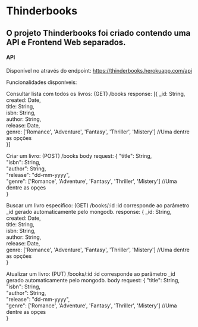 # Thinderbooks

## O projeto Thinderbooks foi criado contendo uma API e Frontend Web separados.

#### API
Disponível no através do endpoint: https://thinderbooks.herokuapp.com/api

Funcionalidades disponíveis:

Consultar lista com todos os livros: (GET) /books
response: [{
    _id: String, <br />
    created: Date, <br />
    title: String, <br />
    isbn: String, <br />
    author: String, <br />
    release: Date, <br />
    genre: ['Romance', 'Adventure', 'Fantasy', 'Thriller', 'Mistery'] //Uma dentre as opções <br />
}]


Criar um livro: (POST) /books
body request: {
    "title": String, <br />
    "isbn": String, <br />
    "author": String, <br />
    "release": "dd-mm-yyyy", <br />
    "genre": ['Romance', 'Adventure', 'Fantasy', 'Thriller', 'Mistery'] //Uma dentre as opçes <br />
}


Buscar um livro específico: (GET) /books/:id
:id corresponde ao parâmetro _id gerado automaticamente pelo mongodb.
response: {
    _id: String, <br />
    created: Date, <br /> 
    title: String, <br />
    isbn: String, <br />
    author: String, <br />
    release: Date, <br />
    genre: ['Romance', 'Adventure', 'Fantasy', 'Thriller', 'Mistery'] //Uma dentre as opções <br />
}

Atualizar um livro: (PUT) /books/:id
:id corresponde ao parâmetro _id gerado automaticamente pelo mongodb.
body request: { 
    "title": String, <br />
    "isbn": String, <br />
    "author": String, <br />
    "release": "dd-mm-yyyy", <br />
    "genre": ['Romance', 'Adventure', 'Fantasy', 'Thriller', 'Mistery'] //Uma dentre as opçes <br />
}
